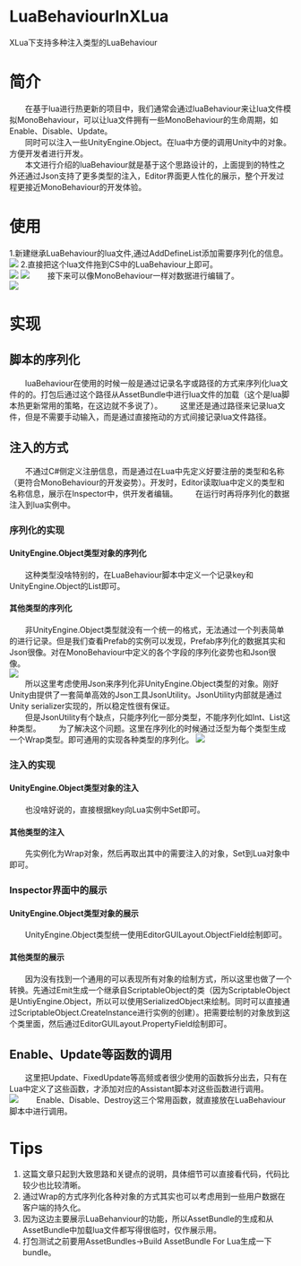 # LuaBehaviourInXLua
XLua下支持多种注入类型的LuaBehaviour
# 简介
&emsp;&emsp;在基于lua进行热更新的项目中，我们通常会通过luaBehaviour来让lua文件模拟MonoBehaviour，可以让lua文件拥有一些MonoBehaviour的生命周期，如Enable、Disable、Update。  
&emsp;&emsp;同时可以注入一些UnityEngine.Object。在lua中方便的调用Unity中的对象。方便开发者进行开发。  
&emsp;&emsp;本文进行介绍的luaBehaviour就是基于这个思路设计的，上面提到的特性之外还通过Json支持了更多类型的注入，Editor界面更人性化的展示，整个开发过程更接近MonoBehaviour的开发体验。  
# 使用
1.新建继承LuaBehaviour的lua文件,通过AddDefineList添加需要序列化的信息。  
![](Doc/DefineList.png)
2.直接把这个lua文件拖到CS中的LuaBehaviour上即可。  
![](Doc/DragToLuaBehaviour.png)
![](Doc/DragOK.png)
&emsp;&emsp;接下来可以像MonoBehaviour一样对数据进行编辑了。  
![](Doc/SetLuaBehaviour.png)
# 实现
## 脚本的序列化
&emsp;&emsp;luaBehaviour在使用的时候一般是通过记录名字或路径的方式来序列化lua文件的的。打包后通过这个路径从AssetBundle中进行lua文件的加载（这个是lua脚本热更新常用的策略，在这边就不多说了）。
&emsp;&emsp;这里还是通过路径来记录lua文件，但是不需要手动输入，而是通过直接拖动的方式间接记录lua文件路径。
## 注入的方式
&emsp;&emsp;不通过C#侧定义注册信息，而是通过在Lua中先定义好要注册的类型和名称（更符合MonoBehaviour的开发姿势）。开发时，Editor读取lua中定义的类型和名称信息，展示在Inspector中，供开发者编辑。
&emsp;&emsp;在运行时再将序列化的数据注入到lua实例中。
### 序列化的实现
#### UnityEngine.Object类型对象的序列化
&emsp;&emsp;这种类型没啥特别的，在LuaBehaviour脚本中定义一个记录key和UnityEngine.Object的List即可。  
#### 其他类型的序列化  
&emsp;&emsp;非UnityEngine.Object类型就没有一个统一的格式，无法通过一个列表简单的进行记录。但是我们查看Prefab的实例可以发现，Prefab序列化的数据其实和Json很像。对在MonoBehaviour中定义的各个字段的序列化姿势也和Json很像。  
![](Doc/ObjSerialize.png)  
&emsp;&emsp;所以这里考虑使用Json来序列化非UnityEngine.Object类型的对象。刚好Unity由提供了一套简单高效的Json工具JsonUtility。JsonUtility内部就是通过Unity serializer实现的，所以稳定性很有保证。  
&emsp;&emsp;但是JsonUtility有个缺点，只能序列化一部分类型，不能序列化如Int、List这种类型。
&emsp;&emsp;为了解决这个问题。这里在序列化的时候通过泛型为每个类型生成一个Wrap类型。即可通用的实现各种类型的序列化。 
![](Doc/JsonSerialize.png)  
### 注入的实现
#### UnityEngine.Object类型对象的注入
&emsp;&emsp;也没啥好说的，直接根据key向Lua实例中Set即可。  
#### 其他类型的注入
&emsp;&emsp;先实例化为Wrap对象，然后再取出其中的需要注入的对象，Set到Lua对象中即可。 
### Inspector界面中的展示
#### UnityEngine.Object类型对象的展示
&emsp;&emsp;UnityEngine.Object类型统一使用EditorGUILayout.ObjectField绘制即可。  
#### 其他类型的展示
&emsp;&emsp;因为没有找到一个通用的可以表现所有对象的绘制方式，所以这里也做了一个转换。先通过Emit生成一个继承自ScriptableObject的类（因为ScriptableObject是UntiyEngine.Object，所以可以使用SerializedObject来绘制。同时可以直接通过ScriptableObject.CreateInstance进行实例的创建）。把需要绘制的对象放到这个类里面，然后通过EditorGUILayout.PropertyField绘制即可。  
## Enable、Update等函数的调用
&emsp;&emsp;这里把Update、FixedUpdate等高频或者很少使用的函数拆分出去，只有在Lua中定义了这些函数，才添加对应的Assistant脚本对这些函数进行调用。  
![](Doc/AssistantScript.png)
&emsp;&emsp;Enable、Disable、Destroy这三个常用函数，就直接放在LuaBehaviour脚本中进行调用。  
# Tips
1. 这篇文章只起到大致思路和关键点的说明，具体细节可以直接看代码，代码比较少也比较清晰。
2. 通过Wrap的方式序列化各种对象的方式其实也可以考虑用到一些用户数据在客户端的持久化。 
3. 因为这边主要展示LuaBehanviour的功能，所以AssetBundle的生成和从AssetBundle中加载lua文件都写得很临时，仅作展示用。   
4. 打包测试之前要用AssetBundles->Build AssetBundle For Lua生成一下bundle。  

